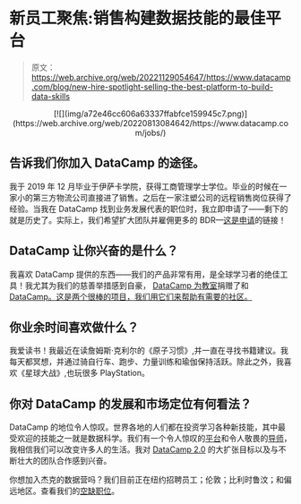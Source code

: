 # 新员工聚焦:销售构建数据技能的最佳平台

> 原文：<https://web.archive.org/web/20221129054647/https://www.datacamp.com/blog/new-hire-spotlight-selling-the-best-platform-to-build-data-skills>

<center>[![](img/a72e46cc606a63337ffabfce159945c7.png)](https://web.archive.org/web/20220813084642/https://www.datacamp.com/jobs/)</center>

## 告诉我们你加入 DataCamp 的途径。

我于 2019 年 12 月毕业于伊萨卡学院，获得工商管理学士学位。毕业的时候在一家小的第三方物流公司直接进了销售。之后在一家注塑公司的远程销售岗位获得了经验。当我在 DataCamp 找到业务发展代表的职位时，我立即申请了——剩下的就是历史了。实际上，我们希望扩大团队并雇佣更多的 BDR—[这是申请](https://web.archive.org/web/20220813084642/https://boards.greenhouse.io/datacamp/jobs/2423593)的链接！

## DataCamp 让你兴奋的是什么？

我喜欢 DataCamp 提供的东西——我们的产品非常有用，是全球学习者的绝佳工具！我尤其为我们的慈善举措感到自豪， [DataCamp 为教室](https://web.archive.org/web/20220813084642/https://www.datacamp.com/community/blog/datacamp-donates)捐赠了和 [DataCamp。这是两个很棒的项目，我们用它们来帮助有需要的社区。](https://web.archive.org/web/20220813084642/https://www.datacamp.com/groups/education)

## 你业余时间喜欢做什么？

我爱读书！我最近在读詹姆斯·克利尔的《原子习惯》,并一直在寻找书籍建议。我每天都冥想，并通过骑自行车、跑步、力量训练和瑜伽保持活跃。除此之外，我喜欢《星球大战》,也玩很多 PlayStation。

## 你对 DataCamp 的发展和市场定位有何看法？

DataCamp 的地位令人惊叹。世界各地的人们都在投资学习各种新技能，其中最受欢迎的技能之一就是数据科学。我们有一个令人惊叹的[平台](https://web.archive.org/web/20220813084642/https://www.datacamp.com/interactive-learning)和令人敬畏的[导师](https://web.archive.org/web/20220813084642/https://www.datacamp.com/instructors)，我相信我们可以改变许多人的生活。我对 [DataCamp 2.0](https://web.archive.org/web/20220813084642/https://www.datacamp.com/community/blog/datacamp-2-0) 的大扩张目标以及与不断壮大的团队合作感到兴奋。

你想加入杰克的数据营吗？我们目前正在纽约招聘员工；伦敦；比利时鲁汶；和偏远地区。查看我们的[空缺职位](https://web.archive.org/web/20220813084642/https://www.datacamp.com/jobs/)。